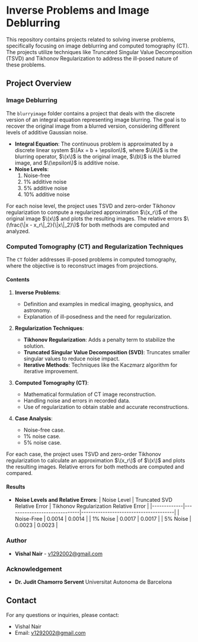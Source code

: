 # Inverse Problems and Image Deblurring

This repository contains projects related to solving inverse problems, specifically focusing on image deblurring and computed tomography (CT). The projects utilize techniques like Truncated Singular Value Decomposition (TSVD) and Tikhonov Regularization to address the ill-posed nature of these problems.

## Project Overview

### Image Deblurring

The `blurryimage` folder contains a project that deals with the discrete version of an integral equation representing image blurring. The goal is to recover the original image from a blurred version, considering different levels of additive Gaussian noise.

- **Integral Equation**: The continuous problem is approximated by a discrete linear system $\(Ax = b + \epsilon\)$, where $\(A\)$ is the blurring operator, $\(x\)$ is the original image, $\(b\)$ is the blurred image, and $\(\epsilon\)$ is additive noise.
- **Noise Levels**:
  1. Noise-free
  2. 1% additive noise
  3. 5% additive noise
  4. 10% additive noise

For each noise level, the project uses TSVD and zero-order Tikhonov regularization to compute a regularized approximation $\(x_r\)$ of the original image $\(x\)$ and plots the resulting images. The relative errors $\(\frac{\|x - x_r\|_2}{\|x\|_2}\)$ for both methods are computed and analyzed.

### Computed Tomography (CT) and Regularization Techniques

The `CT` folder addresses ill-posed problems in computed tomography, where the objective is to reconstruct images from projections.

#### Contents

1. **Inverse Problems**:
   - Definition and examples in medical imaging, geophysics, and astronomy.
   - Explanation of ill-posedness and the need for regularization.

2. **Regularization Techniques**:
   - **Tikhonov Regularization**: Adds a penalty term to stabilize the solution.
   - **Truncated Singular Value Decomposition (SVD)**: Truncates smaller singular values to reduce noise impact.
   - **Iterative Methods**: Techniques like the Kaczmarz algorithm for iterative improvement.

3. **Computed Tomography (CT)**:
   - Mathematical formulation of CT image reconstruction.
   - Handling noise and errors in recorded data.
   - Use of regularization to obtain stable and accurate reconstructions.

4. **Case Analysis**:
   - Noise-free case.
   - 1% noise case.
   - 5% noise case.

For each case, the project uses TSVD and zero-order Tikhonov regularization to calculate an approximation $\(x_r\)$ of $\(x\)$ and plots the resulting images. Relative errors for both methods are computed and compared.

#### Results

- **Noise Levels and Relative Errors**:
  | Noise Level | Truncated SVD Relative Error | Tikhonov Regularization Relative Error |
  |-------------|------------------------------|---------------------------------------|
  | Noise-Free  | 0.0014                       | 0.0014                                |
  | 1% Noise    | 0.0017                       | 0.0017                                |
  | 5% Noise    | 0.0023                       | 0.0023                                |

### Author
- **Vishal Nair** - [v1292002@gmail.com](mailto:v1292002@gmail.com)

### Acknowledgement
- **Dr. Judit Chamorro Servent** Universitat Autonoma de Barcelona

## Contact

For any questions or inquiries, please contact:
- Vishal Nair
- Email: [v1292002@gmail.com](mailto:v1292002@gmail.com)

